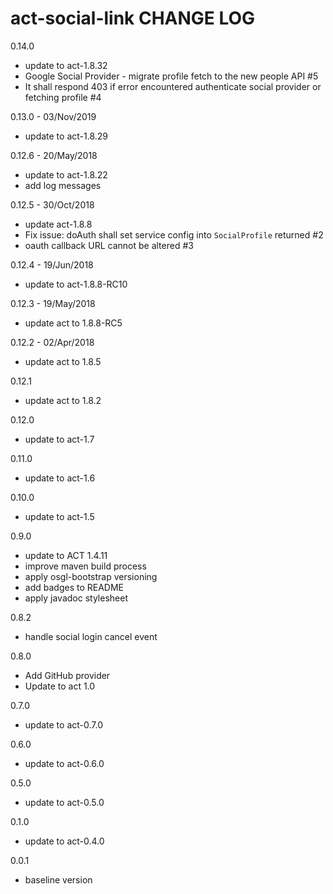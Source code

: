 # act-social-link CHANGE LOG

0.14.0
* update to act-1.8.32
* Google Social Provider - migrate profile fetch to the new people API #5
* It shall respond 403 if error encountered authenticate social provider or fetching profile #4 

0.13.0 - 03/Nov/2019
* update to act-1.8.29

0.12.6 - 20/May/2018
* update to act-1.8.22
* add log messages

0.12.5 - 30/Oct/2018
* update act-1.8.8
* Fix issue: doAuth shall set service config into `SocialProfile` returned #2
* oauth callback URL cannot be altered #3

0.12.4 - 19/Jun/2018
* update to act-1.8.8-RC10

0.12.3 - 19/May/2018
* update act to 1.8.8-RC5

0.12.2 - 02/Apr/2018
* update act to 1.8.5

0.12.1
* update act to 1.8.2

0.12.0
* update to act-1.7

0.11.0
* update to act-1.6

0.10.0
* update to act-1.5

0.9.0
* update to ACT 1.4.11
* improve maven build process
* apply osgl-bootstrap versioning
* add badges to README
* apply javadoc stylesheet


0.8.2
* handle social login cancel event

0.8.0
  - Add GitHub provider
  - Update to act 1.0

0.7.0
  - update to act-0.7.0

0.6.0
  - update to act-0.6.0

0.5.0
  - update to act-0.5.0

0.1.0
  - update to act-0.4.0

0.0.1
  - baseline version
